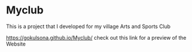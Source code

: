 # Myclub
This is a project that I developed for my village Arts and Sports Club

https://gokulsona.github.io/Myclub/ check out this link for a preview of the Website
